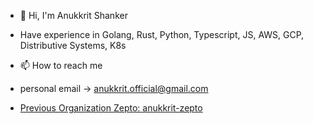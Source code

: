 - 👋 Hi, I'm Anukkrit Shanker 
- Have experience in Golang, Rust, Python, Typescript, JS, AWS, GCP, Distributive Systems, K8s
- 📫 How to reach me 
    
- personal email -> anukkrit.official@gmail.com
- [Previous Organization Zepto: anukkrit-zepto](https://github.com/anukkrit-zepto?tab=overview&from=2023-12-01&to=2023-12-31)

<!---anukkrit-zepto/anukkrit-zepto is a ✨ special ✨ repository because its `README.md` (this file) appears on your GitHub profile.
You can click the Preview link to take a look at your changes.
--->
